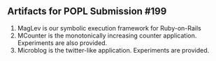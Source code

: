 Artifacts for POPL Submission #199
----------------------------------

1. MagLev is our symbolic execution framework for Ruby-on-Rails
2. MCounter is the monotonically increasing counter application.
   Experiments are also provided.
3. Microblog is the twitter-like application. Experiments are
   provided.
